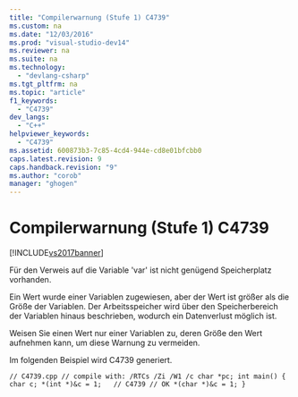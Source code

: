 ```yaml
---
title: "Compilerwarnung (Stufe 1) C4739"
ms.custom: na
ms.date: "12/03/2016"
ms.prod: "visual-studio-dev14"
ms.reviewer: na
ms.suite: na
ms.technology: 
  - "devlang-csharp"
ms.tgt_pltfrm: na
ms.topic: "article"
f1_keywords: 
  - "C4739"
dev_langs: 
  - "C++"
helpviewer_keywords: 
  - "C4739"
ms.assetid: 600873b3-7c85-4cd4-944e-cd8e01bfcbb0
caps.latest.revision: 9
caps.handback.revision: "9"
ms.author: "corob"
manager: "ghogen"
---
```

# Compilerwarnung (Stufe 1) C4739
[!INCLUDE[vs2017banner](../../assembler/inline/includes/vs2017banner.md)]

Für den Verweis auf die Variable 'var' ist nicht genügend Speicherplatz vorhanden.  
  
 Ein Wert wurde einer Variablen zugewiesen, aber der Wert ist größer als die Größe der Variablen. Der Arbeitsspeicher wird über den Speicherbereich der Variablen hinaus beschrieben, wodurch ein Datenverlust möglich ist.  
  
 Weisen Sie einen Wert nur einer Variablen zu, deren Größe den Wert aufnehmen kann, um diese Warnung zu vermeiden.  
  
 Im folgenden Beispiel wird C4739 generiert.  
  
```  
// C4739.cpp // compile with: /RTCs /Zi /W1 /c char *pc; int main() { char c; *(int *)&c = 1;   // C4739 // OK *(char *)&c = 1; }  
```
